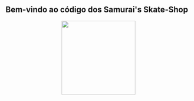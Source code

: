 ## Bem-vindo ao código dos Samurai's Skate-Shop

<div align="center">
  <img height="200" width="200" src="./site/public/images/logo-preta.png"/>
</div>

